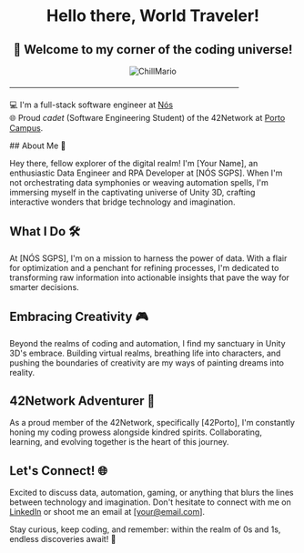 <div align="center">
  <h1><b>Hello there, World Traveler!</b></h1> 
  <h2><b>🚀 Welcome to my corner of the coding universe! </b></h2>
</div>


<p align="center">
  <img src="https://github.com/SopadeGalinha/SopadeGalinha/assets/75684404/23754dd9-acba-44f5-a80e-3274e59e3b6d" alt="ChillMario"/>
</p>
  <hr style="width: 80%; margin-top: 20px; margin-bottom: 20px; border-color: #ccc;">
</p>

  💻 I'm a full-stack software engineer at [Nós]([linkedin.com/company/nos-sgps/](https://www.linkedin.com/company/nos-sgps/mycompany/verification/))
  <br> 🌐 Proud _cadet_ (Software Engineering Student) of the 42Network at [Porto Campus](https://www.42porto.com/).
</p>
## About Me 🚀

Hey there, fellow explorer of the digital realm! I'm [Your Name], an enthusiastic Data Engineer and RPA Developer at [NÓS SGPS]. When I'm not orchestrating data symphonies or weaving automation spells, I'm immersing myself in the captivating universe of Unity 3D, crafting interactive wonders that bridge technology and imagination.

## What I Do 🛠️

At [NÓS SGPS], I'm on a mission to harness the power of data. With a flair for optimization and a penchant for refining processes, I'm dedicated to transforming raw information into actionable insights that pave the way for smarter decisions.

## Embracing Creativity 🎮

Beyond the realms of coding and automation, I find my sanctuary in Unity 3D's embrace. Building virtual realms, breathing life into characters, and pushing the boundaries of creativity are my ways of painting dreams into reality.

## 42Network Adventurer 🚀

As a proud member of the 42Network, specifically [42Porto], I'm constantly honing my coding prowess alongside kindred spirits. Collaborating, learning, and evolving together is the heart of this journey.

## Let's Connect! 🌐

Excited to discuss data, automation, gaming, or anything that blurs the lines between technology and imagination. Don't hesitate to connect with me on [LinkedIn](#) or shoot me an email at [your@email.com]. 

Stay curious, keep coding, and remember: within the realm of 0s and 1s, endless discoveries await! 🌌
